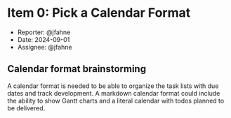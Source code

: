 # Item 0: Pick a Calendar Format<!-- Required -->

* Reporter: @jfahne <!-- Comma separated list of authors. Required -->
* Date: 2024-09-01 <!-- Date of most recent update. Required -->
* Assignee: @jfahne <!-- User currently working on todo. Optional -->

## Calendar format brainstorming

A calendar format is needed to be able to organize the task lists with due dates and track development.
A markdown calendar format could include the ability to show Gantt charts and a literal calendar with
todos planned to be delivered.
